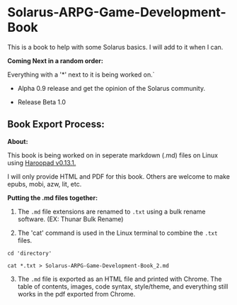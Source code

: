 # Solarus-ARPG-Game-Development-Book
This is a book to help with some Solarus basics. I will add to it when I can.

**Coming Next in a random order:**

Everything with a '*' next to it is being worked on.`

- Alpha 0.9 release and get the opinion of the Solarus community.

- Release Beta 1.0

## Book Export Process:

**About:**

This book is being worked on in seperate markdown (.md) files on Linux using [Haroopad v0.13.1.](http://pad.haroopress.com/user.html)

I will only provide HTML and PDF for this book. Others are welcome to make epubs, mobi, azw, lit, etc.

**Putting the .md files together:**

1. The `.md` file extensions are renamed to `.txt` using a bulk rename software. (EX: Thunar Bulk Rename)

2. The 'cat' command is used in the Linux terminal to combine the `.txt` files.

`cd 'directory'`

`cat *.txt > Solarus-ARPG-Game-Development-Book_2.md`

3. The `.md` file is exported as an HTML file and printed with Chrome. The table of contents, images, code syntax, style/theme, and everything still works in the pdf exported from Chrome.
